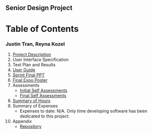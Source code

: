 ## Senior Design Project
# **Table of Contents**
### Justin Tran, Reyna Kozel

1. [Project Description](/Project_Management/Project_Description.md)
2. User Interface Specification
3. Test Plan and Results
4. [User Guide](https://github.com/tranjtGCP/Internal-Home-Directory/blob/main/Design/User%20Docs/User_Guide.md)
5. [Sprint Final PPT](/Essays/Senior_Design_Slides.pdf)
6. [Final Expo Poster](https://github.com/tranjtGCP/Internal-Home-Directory/blob/main/Design/Posterboard.pdf)
7. Assessments
   - [Initial Self Assessments](/Essays/Initial_Self_Assessment)
   - [Final Self Assessments](/Essays/Final_Self_Assessment)
8. [Summary of Hours](/Essays/Milestones_Timeline_Effort_Matrix.pdf)
9. Summary of Expenses
    - Expenses to date: N/A. Only time developing software has been dedicated to this project.
10. Appendix
    - [Repository](https://github.com/tranjtGCP/Rey-Justin-Senior-Design-Project.git)
